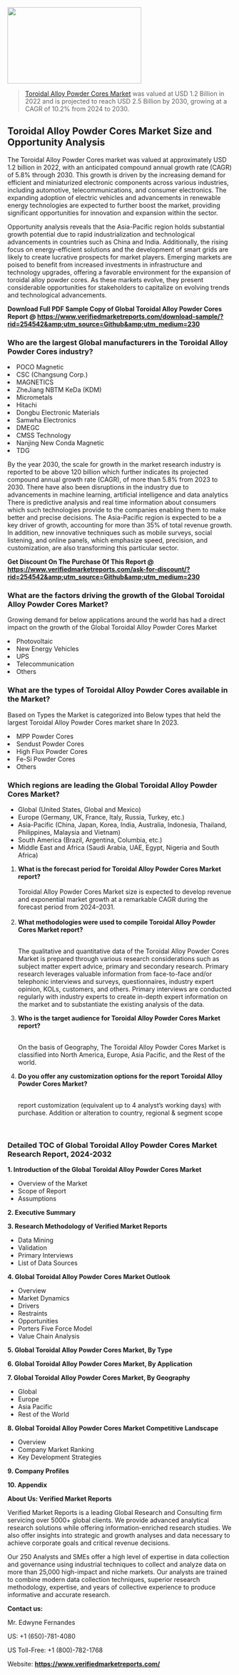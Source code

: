 <img src="https://ffe5etoiles.com/wp-content/uploads/2024/12/MST1-300x171.png" alt="" width="300" height="171" class="alignnone size-medium wp-image-20088" /><blockquote><p><p><a href="https://www.verifiedmarketreports.com/download-sample/?rid=254542&utm_source=Github&utm_medium=230" target="_blank">Toroidal Alloy Powder Cores Market</a> was valued at USD 1.2 Billion in 2022 and is projected to reach USD 2.5 Billion by 2030, growing at a CAGR of 10.2% from 2024 to 2030.</p></blockquote><p><h2>Toroidal Alloy Powder Cores Market Size and Opportunity Analysis</h2> <p>The Toroidal Alloy Powder Cores market was valued at approximately USD 1.2 billion in 2022, with an anticipated compound annual growth rate (CAGR) of 5.8% through 2030. This growth is driven by the increasing demand for efficient and miniaturized electronic components across various industries, including automotive, telecommunications, and consumer electronics. The expanding adoption of electric vehicles and advancements in renewable energy technologies are expected to further boost the market, providing significant opportunities for innovation and expansion within the sector.</p> <p>Opportunity analysis reveals that the Asia-Pacific region holds substantial growth potential due to rapid industrialization and technological advancements in countries such as China and India. Additionally, the rising focus on energy-efficient solutions and the development of smart grids are likely to create lucrative prospects for market players. Emerging markets are poised to benefit from increased investments in infrastructure and technology upgrades, offering a favorable environment for the expansion of toroidal alloy powder cores. As these markets evolve, they present considerable opportunities for stakeholders to capitalize on evolving trends and technological advancements.</p> </p><p class=""><strong>Download Full PDF Sample Copy of Global Toroidal Alloy Powder Cores Report @ <a href="https://www.verifiedmarketreports.com/download-sample/?rid=254542&amp;utm_source=Github&amp;utm_medium=230" target="_blank">https://www.verifiedmarketreports.com/download-sample/?rid=254542&amp;utm_source=Github&amp;utm_medium=230</a></strong></p><h3 id="" class="">Who are the largest Global manufacturers in the Toroidal Alloy Powder Cores industry?</h3><p><li>POCO Magnetic</li><li> CSC (Changsung Corp.)</li><li> MAGNETICS</li><li> ZheJiang NBTM KeDa (KDM)</li><li> Micrometals</li><li> Hitachi</li><li> Dongbu Electronic Materials</li><li> Samwha Electronics</li><li> DMEGC</li><li> CMSS Technology</li><li> Nanjing New Conda Magnetic</li><li> TDG</li></p><div class=""><div class="" dir="" data-message-author-role="" data-message-id="" data-message-model-slug=""><div class=""><div class=""><div class=""><div class="" dir="" data-message-author-role="" data-message-id="" data-message-model-slug=""><div class=""><div class=""><p>By the year 2030, the scale for growth in the market research industry is reported to be above 120 billion which further indicates its projected compound annual growth rate (CAGR), of more than 5.8% from 2023 to 2030. There have also been disruptions in the industry due to advancements in machine learning, artificial intelligence and data analytics There is predictive analysis and real time information about consumers which such technologies provide to the companies enabling them to make better and precise decisions. The Asia-Pacific region is expected to be a key driver of growth, accounting for more than 35% of total revenue growth. In addition, new innovative techniques such as mobile surveys, social listening, and online panels, which emphasize speed, precision, and customization, are also transforming this particular sector.</p><p><strong>Get Discount On The Purchase Of This Report @&nbsp; <a href="https://www.verifiedmarketreports.com/ask-for-discount/?rid=254542&amp;utm_source=Github&amp;utm_medium=230" target="_blank">https://www.verifiedmarketreports.com/ask-for-discount/?rid=254542&amp;utm_source=Github&amp;utm_medium=230</a></strong></p></div></div></div></div></div></div></div></div><h3 id="" class="">What are the factors driving the growth of the Global Toroidal Alloy Powder Cores Market?</h3><p id="" class="">Growing demand for below applications around the world has had a direct impact on the growth of the Global Toroidal Alloy Powder Cores Market</p><p id="" class=""><li>Photovoltaic</li><li> New Energy Vehicles</li><li> UPS</li><li> Telecommunication</li><li> Others</li></p><h3 id="" class="">What are the types of Toroidal Alloy Powder Cores available in the Market?</h3><p id="" class="">Based on Types the Market is categorized into Below types that held the largest Toroidal Alloy Powder Cores market share In 2023.</p><p id="" class=""><li>MPP Powder Cores</li><li> Sendust Powder Cores</li><li> High Flux Powder Cores</li><li> Fe-Si Powder Cores</li><li> Others</li></p><h3 id="" class="">Which regions are leading the Global Toroidal Alloy Powder Cores Market?</h3><ul><li>Global (United States, Global and Mexico)</li><li>Europe (Germany, UK, France, Italy, Russia, Turkey, etc.)</li><li>Asia-Pacific (China, Japan, Korea, India, Australia, Indonesia, Thailand, Philippines, Malaysia and Vietnam)</li><li>South America (Brazil, Argentina, Columbia, etc.)</li><li>Middle East and Africa (Saudi Arabia, UAE, Egypt, Nigeria and South Africa)</li></ul><p><ol><li><strong>What is the forecast period for Toroidal Alloy Powder Cores Market report?<br /></strong><br /><span data-sheets-root="1" data-sheets-value="{&quot;1&quot;:2,&quot;2&quot;:&quot;XXXX size is expected to develop revenue and exponential market growth at a remarkable CAGR during the forecast period from 2024&ndash;2030.&quot;}" data-sheets-userformat="{&quot;2&quot;:12674,&quot;4&quot;:{&quot;1&quot;:2,&quot;2&quot;:16776960},&quot;10&quot;:2,&quot;11&quot;:0,&quot;15&quot;:&quot;Arial&quot;,&quot;16&quot;:12}">Toroidal Alloy Powder Cores Market size is expected to develop revenue and exponential market growth at a remarkable CAGR during the forecast period from 2024&ndash;2031.</span><br /><br /></li><li><strong>What methodologies were used to compile Toroidal Alloy Powder Cores Market report?<br /><br /></strong><p>The qualitative and quantitative data of the&nbsp;Toroidal Alloy Powder Cores Market is prepared through various research considerations such as subject matter expert advice, primary and secondary research. Primary research leverages valuable information from face-to-face and/or telephonic interviews and surveys, questionnaires, industry expert opinion, KOLs, customers, and others. Primary interviews are conducted regularly with industry experts to create in-depth expert information on the market and to substantiate the existing analysis of the data.&nbsp;</p></li><li><strong>Who is the target audience for Toroidal Alloy Powder Cores Market report?<br /><br /></strong><p>On the basis of Geography, The&nbsp;Toroidal Alloy Powder Cores Market is classified into North America, Europe, Asia Pacific, and the Rest of the world.</p></li><li><strong>Do you offer any customization options for the report Toroidal Alloy Powder Cores Market?<br /><br /></strong><p>report customization (equivalent up to 4 analyst&rsquo;s working days) with purchase. Addition or alteration to country, regional &amp; segment scope</p><p>&nbsp;</p></li></ol></p><h3 id="" class="">Detailed TOC of Global Toroidal Alloy Powder Cores Market Research Report, 2024-2032</h3><p id="" class=""><strong>1. Introduction of the Global Toroidal Alloy Powder Cores Market</strong></p><ul><li>Overview of the Market</li><li>Scope of Report</li><li>Assumptions</li></ul><p id="" class=""><strong>2. Executive Summary</strong></p><p id="" class=""><strong>3. Research Methodology of&nbsp;Verified Market Reports</strong></p><ul><li>Data Mining</li><li>Validation</li><li>Primary Interviews</li><li>List of Data Sources</li></ul><p id="" class=""><strong>4. Global Toroidal Alloy Powder Cores Market Outlook</strong></p><ul><li>Overview</li><li>Market Dynamics</li><li>Drivers</li><li>Restraints</li><li>Opportunities</li><li>Porters Five Force Model</li><li>Value Chain Analysis</li></ul><p id="" class=""><strong>5. Global Toroidal Alloy Powder Cores Market, By&nbsp;Type</strong></p><p id="" class=""><strong>6. Global Toroidal Alloy Powder Cores Market, By Application</strong></p><p id="" class=""><strong>7. Global Toroidal Alloy Powder Cores Market, By Geography</strong></p><ul><li>Global</li><li>Europe</li><li>Asia Pacific</li><li>Rest of the World</li></ul><p id="" class=""><strong>8. Global Toroidal Alloy Powder Cores Market Competitive Landscape</strong></p><ul><li>Overview</li><li>Company Market Ranking</li><li>Key Development Strategies</li></ul><p id="" class=""><strong>9. Company Profiles</strong></p><p id="" class=""><strong>10. Appendix</strong></p><p id="" class=""><strong>About Us: Verified Market Reports</strong></p><p id="" class="">Verified Market Reports is a leading Global Research and Consulting firm servicing over 5000+ global clients. We provide advanced analytical research solutions while offering information-enriched research studies. We also offer insights into strategic and growth analyses and data necessary to achieve corporate goals and critical revenue decisions.</p><p id="" class="">Our 250 Analysts and SMEs offer a high level of expertise in data collection and governance using industrial techniques to collect and analyze data on more than 25,000 high-impact and niche markets. Our analysts are trained to combine modern data collection techniques, superior research methodology, expertise, and years of collective experience to produce informative and accurate research.</p><p id="" class=""><strong>Contact us:</strong></p><p id="" class="">Mr. Edwyne Fernandes</p><p id="" class="">US: +1 (650)-781-4080</p><p id="" class="">US Toll-Free: +1 (800)-782-1768</p><p id="" class="">Website: <a target="" data-test-app-aware-link=""><strong>https://www.verifiedmarketreports.com/</strong></a></p>
